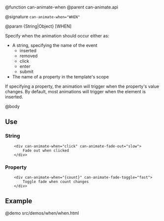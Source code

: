 @function can-animate-when
@parent can-animate.api

@signature `can-animate-when="WHEN"`

@param {String|Object} [WHEN]

Specify when the animation should occur either as:

* A string, specifying the name of the event
    - inserted
    - removed
    - click
    - enter
    - submit
* The name of a property in the template's scope

If specifying a property, the animation will trigger
when the property's value changes. By default, most animations
will trigger when the element is inserted.

@body

## Use

### String

```
    <div can-animate-when="click" can-animate-fade-out="slow">
        Fade out when clicked
    </div>
```

### Property

```
    <div can-animate-when="{count}" can-animate-fade-toggle="fast">
        Toggle fade when count changes
    </div>
```

## Example

@demo src/demos/when/when.html